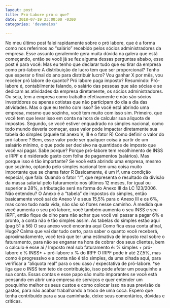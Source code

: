 ```yaml
---
layout: post
title: Pró-Labore pró o que?
date: 2018-07-19 23:00:00 -0300
categories: 'devaneios'

---
```

No meu último post falei rapidamente sobre o pró labore, que é a forma como nos referimos ao “salário” recebido pelos sócios administradores da empresa.
Esse assunto geralemnte gera muita dúvida na galera que está começando, então se você já se fez alguma dessas perguntas abaixo, esse post é para você:
Mas eu tenho que declarar tudo que eu tirar da empresa como pró-labore
A distribuição de lucro tem que ser proporcional?
Tenho que esperar o final do ano para distribuir lucro?
Vou ganhar X por mês, vou receber pró labore de quanto?
Pró labore paga imposto?
Resumindo:
Pró-labore é, contabilmente falando, o salário das pessoas que são sócias e se dedicam as atividades da empresa diretamente, os sócios administradores. Ou seja, tem a empresa como trabalho efetivamente e não são sócios investidores ou apenas cotistas que não participam do dia a dia das atividades.
Mas o que eu tenho com isso?
Se você está abrindo uma empresa, mesmo que sozinho, você tem muito com isso sim.
Primeiro, que você tem que levar isso em conta na hora de calcular sua aliquota de impostos.
Segundo, se você estiver enquadrado no simples nacional, como todo mundo deveria começar, esse valor pode impactar diretamente sua tabela do simples (aquele tal anexo V, III e o fator R)
Como definir o valor do pró-labore ?
Bem, esse valor pode ser qualquer coisa à partir de um salaário mínimo, o que pode ser decisivo na quantidade de imposto que você vai pagar.
Sabe porque?
Porque pró-labore tem recolhimento de INSS e IRPF e é nsiderado gasto com folha de pagamentos (salários).
Mas porque isso é tão importante?
Se você está abrindo uma empresa, mesmo que sozinho, optando pelo simples nacional tem uma coisa muito importante que se chama fator R
Basicamente, é um if, uma condição especial, que fala:
Quando o fator “r”, que representa o resultado da divisão da massa salarial pelo faturamento nos últimos 12 meses, for igual ou superior a 28%, a tributação será na forma do Anexo III da LC 123/2006.
Não entendeu? O Anexo é a “tabela” de impostos do simples, então basicamente você sai do Anexo V e seus 15,5% para o Anexo III e os 6%, mas como tudo nada vida, não são só flores nesse caminho.
À medida que você aumenta o seu pró labore, você também aumenta o seu INSS e seu IRPF, então fique de olho para não achar que você vai passar a pagar 6% e pronto, a conta não é tão simples assim.
As tabelas do simples estão aqui (pag 51 à 56)
O seu anexo você encontra aqui
Como fica essa conta afinal, Hugo?
Calma que vai dar tudo certo, para saber o quanto você receberá, aproximadamente, você terá que ter uma estimativa de imposto real sobre o faturamento, para não se enganar na hora de cobrar dos seus clientes, bem o calculo é esse ai \/
Imposto real sob faturamento é:
% simples + pró-labore x % INSS* + pró-labore x % do IRPF
O IRPF pode ir até 27,5%, mas como é progressivo e a conta não é tão simples, da uma olhada aqui, para verificar a “aliquota real” para o seu caso / expectativa de pró-labore.
*se liga que o INSS tem teto de contribuição, isso pode afetar um pouquinho a sua conta.
Essas contas e esse papo são muito imporantes se você está pensando em abrir uma empresa de serviços e quer entender um pouquinho melhor os seus custos e como colocar isso na sua previsão de gastos, para não acabar trabalhando a troco de uma coca.
Espero que tenha contribuido para a sua caminhada, deixe seus comentários, dúvidas e criticas.